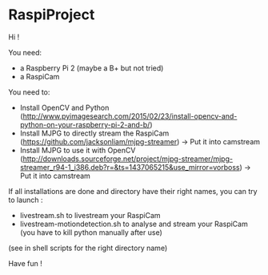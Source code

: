 # RaspiProject

Hi !

You need:
- a Raspberry Pi 2 (maybe a B+ but not tried)
- a RaspiCam

You need to:
- Install OpenCV and Python (http://www.pyimagesearch.com/2015/02/23/install-opencv-and-python-on-your-raspberry-pi-2-and-b/) 
- Install MJPG to directly stream the RaspiCam (https://github.com/jacksonliam/mjpg-streamer) -> Put it into camstream
- Install MJPG to use it with OpenCV (http://downloads.sourceforge.net/project/mjpg-streamer/mjpg-streamer_r94-1_i386.deb?r=&ts=1437065215&use_mirror=vorboss) -> Put it into camstream

If all installations are done and directory have their right names, you can try to launch :
- livestream.sh to livestream your RaspiCam
- livestream-motiondetection.sh to analyse and stream your RaspiCam (you have to kill python manually after use)

(see in shell scripts for the right directory name)

Have fun !

